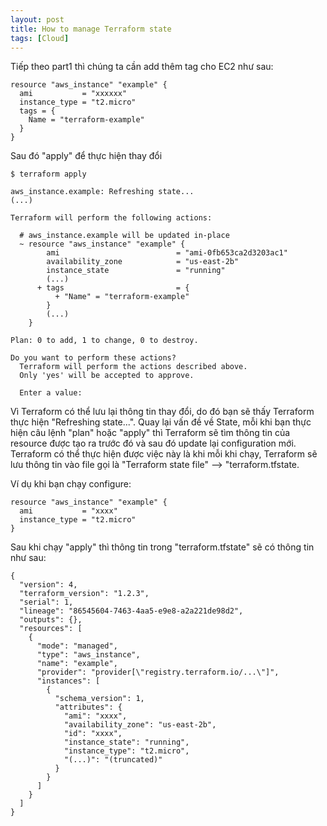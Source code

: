 ```yaml
---
layout: post
title: How to manage Terraform state
tags: [Cloud]
---
```


Tiếp theo part1 thì chúng ta cần add thêm tag cho EC2 như sau: 
```
resource "aws_instance" "example" {
  ami           = "xxxxxx"
  instance_type = "t2.micro"
  tags = {
    Name = "terraform-example"
  }
}
```
Sau đó "apply" để thực hiện thay đổi
```
$ terraform apply

aws_instance.example: Refreshing state...
(...)

Terraform will perform the following actions:

  # aws_instance.example will be updated in-place
  ~ resource "aws_instance" "example" {
        ami                          = "ami-0fb653ca2d3203ac1"
        availability_zone            = "us-east-2b"
        instance_state               = "running"
        (...)
      + tags                         = {
          + "Name" = "terraform-example"
        }
        (...)
    }

Plan: 0 to add, 1 to change, 0 to destroy.

Do you want to perform these actions?
  Terraform will perform the actions described above.
  Only 'yes' will be accepted to approve.

  Enter a value:
```
Vì Terraform có thể lưu lại thông tin thay đổi, do đó bạn sẽ thấy Terraform thực hiện "Refreshing state...". Quay lại vấn đề về State, mỗi khi 
bạn thực hiện câu lệnh "plan" hoặc "apply" thì Terraform sẽ tìm thông tin của resource được tạo ra trước đó và sau đó update lại configuration mới.
Terraform có thể thực hiện được việc này là khi mỗi khi chạy, Terraform sẽ lưu thông tin vào file gọi là "Terraform state file" --> "terraform.tfstate.

Ví dụ khi bạn chạy configure:
```
resource "aws_instance" "example" {
  ami           = "xxxx"
  instance_type = "t2.micro"
}
```
Sau khi chạy "apply" thì thông tin trong "terraform.tfstate" sẽ có thông tin như sau:
```
{
  "version": 4,
  "terraform_version": "1.2.3",
  "serial": 1,
  "lineage": "86545604-7463-4aa5-e9e8-a2a221de98d2",
  "outputs": {},
  "resources": [
    {
      "mode": "managed",
      "type": "aws_instance",
      "name": "example",
      "provider": "provider[\"registry.terraform.io/...\"]",
      "instances": [
        {
          "schema_version": 1,
          "attributes": {
            "ami": "xxxx",
            "availability_zone": "us-east-2b",
            "id": "xxxx",
            "instance_state": "running",
            "instance_type": "t2.micro",
            "(...)": "(truncated)"
          }
        }
      ]
    }
  ]
}
```
